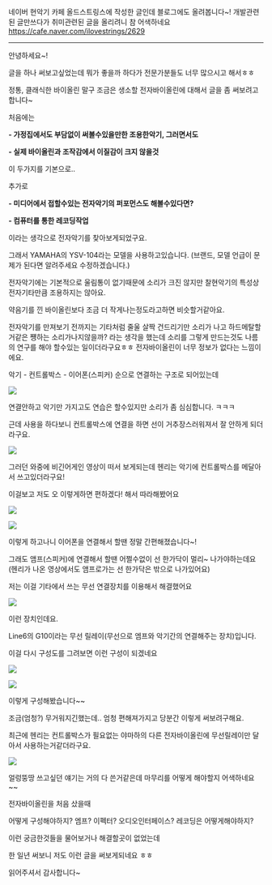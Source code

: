 
네이버 현악기 카페 올드스트링스에 작성한 글인데 블로그에도 올려봅니다~!
개발관련된 글만쓰다가 취미관련된 글을 올리려니 참 어색하네요
https://cafe.naver.com/ilovestrings/2629

---

안녕하세요~!

글을 하나 써보고싶었는데 뭐가 좋을까 하다가 전문가분들도 너무 많으시고 해서ㅎㅎ

정통, 클래식한 바이올린 말구 조금은 생소할 전자바이올린에 대해서 글을 좀 써보려고합니다~

처음에는

**- 가정집에서도 부담없이 써볼수있을만한 조용한악기, 그러면서도**

**- 실제 바이올린과 조작감에서 이질감이 크지 않을것**

이 두가지를 기본으로..

추가로

**- 미디어에서 접할수있는 전자악기의 퍼포먼스도 해볼수있다면?**

**- 컴퓨터를 통한 레코딩작업**

이라는 생각으로 전자악기를 찾아보게되었구요.

그래서 YAMAHA의 YSV-104라는 모델을 사용하고있습니다. (브랜드, 모델 언급이 문제가 된다면 알려주세요 수정하겠습니다.)

전자악기에는 기본적으로 울림통이 없기때문에 소리가 크진 않지만 찰현악기의 특성상 전자기타만큼 조용하지는 않아요.

약음기를 낀 바이올린보다 조금 더 작게나는정도라고하면 비슷할거같아요.

전자악기를 만져보기 전까지는 기타처럼 줄울 살짝 건드리기만 소리가 나고 하드메탈할거같은 쩅하는 소리가나지않을까? 라는 생각을 했는데 소리를 그렇게 만드는것도 나름의 연구를 해야 할수있는 일이더라구요ㅎㅎ 전자바이올린이 너무 정보가 없다는 느낌이에요.

악기 - 컨트롤박스 - 이어폰(스피커) 순으로 연결하는 구조로 되어있는데

![](https://cafeptthumb-phinf.pstatic.net/MjAyMjA5MDVfODMg/MDAxNjYyMzA0Mzc3MjU3.FLE73C5-M8cBWGCg8Ys139g5BtjZyOFdm7eIM6jkt5Ug.1Vbts9K5FnFORbRldl3QkHb3OaHuTkGqtCgrATr9BQEg.PNG/image.png?type=w1600)


연결안하고 악기만 가지고도 연습은 할수있지만 소리가 좀 심심합니다. ㅋㅋㅋ

근데 사용을 하다보니 컨트롤박스에 연결을 하면 선이 거추장스러워져서 잘 안하게 되더라구요.

![](https://cafeptthumb-phinf.pstatic.net/MjAyMjA5MDVfMTMz/MDAxNjYyMzA0NjA4NTQy.eyEVUeZD03RtIz_nr8nLNSynsmw5G3Spuj-HsAIAHyMg.LS7ZvKfgWVZVMPufFCNnbo28LYv84n39vsm-WAqqYvYg.PNG/image.png?type=w1600)


그러던 와중에 비긴어게인 영상이 떠서 보게되는데 헨리는 악기에 컨트롤박스를 메달아서 쓰고있더라구요!

이걸보고 저도 오 이렇게하면 편하겠다! 해서 따라해봤어요

![](https://cafeptthumb-phinf.pstatic.net/MjAyMjA5MDVfMjMx/MDAxNjYyMzA0Nzc3MDE3.mWgeBMXe5KyFjz5E3RtXQhRKc1DZQJ8VQNwFNvWzLXsg.B_-VbK_DxbQDmMp4riVQ1T0Dpiak64pvijmAW5Z4Jtsg.JPEG/SE-6668023c-e803-4aab-ad65-c886eabbe952.jpg?type=w1600)

![](https://cafeptthumb-phinf.pstatic.net/MjAyMjA5MDVfMTIg/MDAxNjYyMzA0Nzc1ODcx.nsgVJ5jKGbLAEAnUHOwfTd-hwH9336U9HRrIbmJLy1sg.rypfHS6G_rtMrB0l8NlEiRM7G69hp0BL7xT0YCLF-s0g.JPEG/SE-ccb8fb91-3f4d-4161-9f5f-6e69d48d1fdf.jpg?type=w1600)


이렇게 하고나니 이어폰을 연결해서 할땐 정말 간편해졌습니다~!

그래도 앰프(스피커)에 연결해서 할땐 어쩔수없이 선 한가닥이 멀리~ 나가야하는데요 (헨리가 나온 영상에서도 앰프로가는 선 한가닥은 밖으로 나가있어요)

저는 이걸 기타에서 쓰는 무선 연결장치를 이용해서 해결했어요

![](https://kr.yamaha.com/ko/files/ph18_5f5dbdfad511ffb42c82ce6d5bbfb0d6.jpg?impolicy=resize&imwid=600&imhei=390)


이런 장치인데요.

Line6의 G10이라는 무선 릴레이(무선으로 엠프와 악기간의 연결해주는 장치)입니다.

이걸 다시 구성도를 그려보면 이런 구성이 되겠네요

![](https://cafeptthumb-phinf.pstatic.net/MjAyMjA5MDVfNyAg/MDAxNjYyMzA1NTEyMjYz.j2-_ICR5w50dVBZdcfKYlxEp0h0x6epb4LjkgbhayzIg.vOLKCWb-EJ9584NLjf6BasmGDRSgF7h89CTx_rLQTMkg.PNG/image.png?type=w1600)


![](https://cafeptthumb-phinf.pstatic.net/MjAyMjA5MDVfMjUy/MDAxNjYyMzA1NjYyOTcz.tzEsGh8W0yJfg1NRKjPlUCFPhPJPx13so7BKLJ3Aqa8g.d4vi3JGC_cJdQnzvKo_0JRNO08SEJXiXeZSpkOy17R8g.PNG/image.png?type=w1600)


이렇게 구성해봤습니다~~

조금(엄청?) 무거워지긴했는데.. 엄청 편해져가지고 당분간 이렇게 써보려구해요.

최근에 헨리는 컨트롤박스가 필요없는 야마하의 다른 전자바이올린에 무선릴레이만 달아서 사용하는거같더라구요.

![](https://cafeptthumb-phinf.pstatic.net/MjAyMjA5MDVfMjk4/MDAxNjYyMzA2MzMwNDcx.Y3tTqQwjL73gfQeXIB4ppjx_s0dkyPXwCH11mLoeligg.X9KVKlHFEeAS8ONv4qFsargaAVoNZpmxuBbbP5c_lisg.PNG/image.png?type=w1600)


얼렁뚱땅 쓰고싶던 얘기는 거의 다 쓴거같은데 마무리를 어떻게 해야할지 어색하네요~~

전자바이올린을 처음 샀을때

어떻게 구성해야하지? 엠프? 이펙터? 오디오인터페이스? 레코딩은 어떻게해야하지?

이런 궁금한것들을 물어보거나 해결할곳이 없었는데

한 일년 써보니 저도 이런 글을 써보게되네요 ㅎㅎ

읽어주셔서 감사합니다~